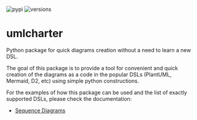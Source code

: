 ![pypi](https://img.shields.io/pypi/v/umlcharter.svg)
![versions](https://img.shields.io/pypi/pyversions/umlcharter.svg)

# umlcharter
Python package for quick diagrams creation without a need to learn a new DSL.

The goal of this package is to provide a tool for convenient and quick creation of the diagrams as a code
in the popular DSLs (PlantUML, Mermaid, D2, etc) using simple python constructions.

For the examples of how this package can be used and the list of exactly supported DSLs, 
please check the documentation:
- [Sequence Diagrams](docs/sequence_diagram/README.md)
